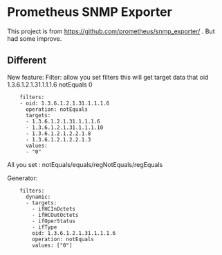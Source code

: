 # Prometheus SNMP Exporter
This project is from https://github.com/prometheus/snmp_exporter/ . But had some improve.

## Different
New feature: 
Filter: allow you set filters 
this will get target data that oid  1.3.6.1.2.1.31.1.1.1.6 notEquals 0 
```
    filters:
    - oid: 1.3.6.1.2.1.31.1.1.1.6
      operation: notEquals
      targets:
      - 1.3.6.1.2.1.31.1.1.1.6
      - 1.3.6.1.2.1.31.1.1.1.10
      - 1.3.6.1.2.1.2.2.1.8
      - 1.3.6.1.2.1.2.2.1.3
      values:
      - "0"
```
All you set : notEquals/equals/regNotEquals/regEquals


Generator:
```
    filters:
      dynamic:
      - targets:
        - ifHCInOctets
        - ifHCOutOctets
        - ifOperStatus
        - ifType
        oid: 1.3.6.1.2.1.31.1.1.1.6
        operation: notEquals
        values: ["0"]
```
